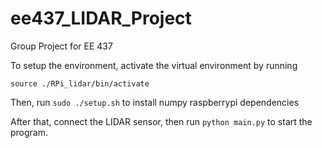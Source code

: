 # ee437_LIDAR_Project
Group Project for EE 437

To setup the environment, activate the virtual environment by running 

```source ./RPi_lidar/bin/activate```

Then, run ```sudo ./setup.sh``` to install numpy raspberrypi dependencies

After that, connect the LIDAR sensor, then run ```python main.py``` to start the program.

